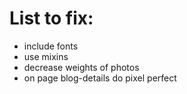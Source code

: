 # List to fix:
* include fonts
* use mixins
* decrease weights of photos
* on page blog-details do pixel perfect